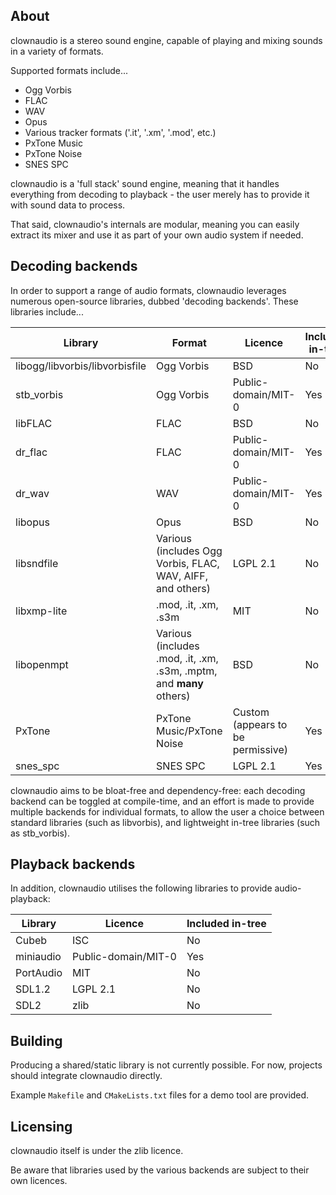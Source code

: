 ## About

clownaudio is a stereo sound engine, capable of playing and mixing sounds in a
variety of formats.

Supported formats include...
* Ogg Vorbis
* FLAC
* WAV
* Opus
* Various tracker formats ('.it', '.xm', '.mod', etc.)
* PxTone Music
* PxTone Noise
* SNES SPC

clownaudio is a 'full stack' sound engine, meaning that it handles everything
from decoding to playback - the user merely has to provide it with sound data to
process.

That said, clownaudio's internals are modular, meaning you can easily extract
its mixer and use it as part of your own audio system if needed.


## Decoding backends

In order to support a range of audio formats, clownaudio leverages numerous
open-source libraries, dubbed 'decoding backends'. These libraries include...

Library | Format | Licence | Included in-tree
--------|--------|---------|-----------------
libogg/libvorbis/libvorbisfile | Ogg Vorbis | BSD | No
stb_vorbis | Ogg Vorbis | Public-domain/MIT-0 | Yes
libFLAC | FLAC | BSD | No
dr_flac | FLAC | Public-domain/MIT-0 | Yes
dr_wav | WAV | Public-domain/MIT-0 | Yes
libopus | Opus | BSD | No
libsndfile | Various (includes Ogg Vorbis, FLAC, WAV, AIFF, and others) | LGPL 2.1 | No
libxmp-lite | .mod, .it, .xm, .s3m | MIT | No
libopenmpt | Various (includes .mod, .it, .xm, .s3m, .mptm, and **many** others) | BSD | No
PxTone | PxTone Music/PxTone Noise | Custom (appears to be permissive) | Yes
snes_spc | SNES SPC | LGPL 2.1 | Yes

clownaudio aims to be bloat-free and dependency-free: each decoding backend can
be toggled at compile-time, and an effort is made to provide multiple backends
for individual formats, to allow the user a choice between standard libraries
(such as libvorbis), and lightweight in-tree libraries (such as stb_vorbis).


## Playback backends

In addition, clownaudio utilises the following libraries to provide
audio-playback:

Library   | Licence  | Included in-tree
----------|----------|-----------------
Cubeb     | ISC      | No
miniaudio | Public-domain/MIT-0 | Yes
PortAudio | MIT      | No
SDL1.2    | LGPL 2.1 | No
SDL2      | zlib     | No


## Building

Producing a shared/static library is not currently possible. For now, projects
should integrate clownaudio directly.

Example `Makefile` and `CMakeLists.txt` files for a demo tool are provided.


## Licensing

clownaudio itself is under the zlib licence.

Be aware that libraries used by the various backends are subject to
their own licences.
